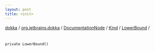 ```yaml
---
layout: post
title: <init>
---
```

[dokka](../../../../index.md) / [org.jetbrains.dokka](../../../index.md) / [DocumentationNode](../../index.md) / [Kind](../index.md) / [LowerBound](index.md) / [<init>](_init_.md)

# <init>

```
private LowerBound()
```
